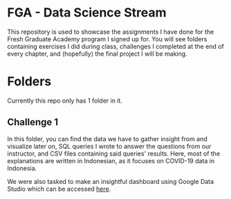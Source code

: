 # FGA - Data Science Stream

This repository is used to showcase the assignments I have done for the Fresh Graduate Academy program I signed up for. You will see folders containing exercises I did during class, challenges I completed at the end of every chapter, and (hopefully) the final project I will be making.


# Folders

Currently this repo only has 1 folder in it.

## Challenge 1

In this folder, you can find the data we have to gather insight from and visualize later on, SQL queries I wrote to answer the questions from our instructor, and CSV files containing said queries' results. Here, most of the explanations are written in Indonesian, as it focuses on COVID-19 data in Indonesia.

We were also tasked to make an insightful dashboard using Google Data Studio which can be accessed [here](https://datastudio.google.com/s/jhdgdxTTt18).
